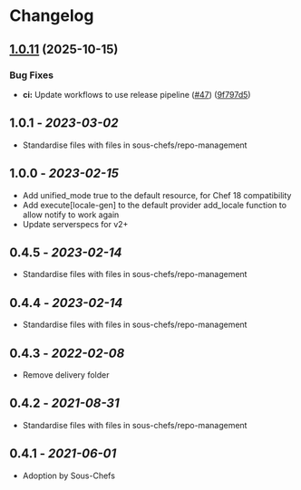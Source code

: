 # Changelog

## [1.0.11](https://github.com/sous-chefs/locales/compare/1.0.10...v1.0.11) (2025-10-15)


### Bug Fixes

* **ci:** Update workflows to use release pipeline ([#47](https://github.com/sous-chefs/locales/issues/47)) ([9f797d5](https://github.com/sous-chefs/locales/commit/9f797d53ad673883bbd74aea0c29cc0f64b11d48))

## 1.0.1 - *2023-03-02*

* Standardise files with files in sous-chefs/repo-management

## 1.0.0 - *2023-02-15*

* Add unified_mode true to the default resource, for Chef 18 compatibility
* Add execute[locale-gen] to the default provider add_locale function to allow notify to work again
* Update serverspecs for v2+

## 0.4.5 - *2023-02-14*

* Standardise files with files in sous-chefs/repo-management

## 0.4.4 - *2023-02-14*

* Standardise files with files in sous-chefs/repo-management

## 0.4.3 - *2022-02-08*

* Remove delivery folder

## 0.4.2 - *2021-08-31*

* Standardise files with files in sous-chefs/repo-management

## 0.4.1 - *2021-06-01*

* Adoption by Sous-Chefs
